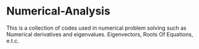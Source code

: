 # Numerical-Analysis
This is a collection of codes used in numerical problem solving such as Numerical derivatives and eigenvalues. Eigenvectors, Roots Of Equations, e.t.c.
